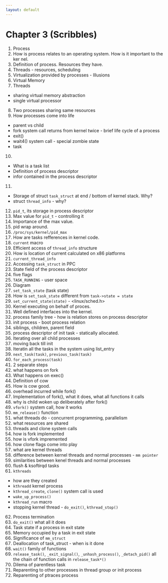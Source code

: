 ```yaml
---
layout: default
---
```


# Chapter 3 (Scribbles)
1. Process
2. How is process relates to an operating system. How is it important to the ker
nel.
3. Definition of process. Resources they have.
4. Threads - resources, scheduling
5. Virtualization provided by processes - Illusions
6. Virtual Memory
7. Threads
  + sharing virtual memory abstraction
  + single virtual processor
8. Two processes sharing same resources
9. How processes come into life
  + parent vs child
  + fork system call returns from kernel twice - brief life cycle of a process
  + exit()
  + wait4() system call - special zombie state
  + task
10.
  + What is a task list
  + Definition of process descriptor
  + infor contained in the process descriptor
11.
  + Storage of struct `task_struct` at end / bottom of kernel stack. Why?
  + struct `thread_info` - why?
12. `pid_t`, its storage in process descriptor
13. Max value for `pid_t` - controlling it
14. Importance of the max value.
15. pid wrap around.
16. `/proc/sys/kernel/pid_max`
17. How are tasks refferences in kernel code.
18. `current` macro
19. Efficient access of `thread_info` structure
20. How is location of current calculated on x86 platforms
21. `current_thread_info`
22. Accessing `task_struct` in PPC
23. State field of the process descriptor
24. five flags
25. `TASK_RUNNING` - user space
26. Diagram
27. `set_task_state` (task state)
28. How is `set_task_state` different from `task->state = state`
29. `set_current_state(state)` - <linux/sched.h>
30. Kernel executing on behalf of proces.
31. Well defined interfaces into the kernel.
32. process family tree - how is relation stores on process descriptor
33. init process - boot process relation
34. siblings, children, parent field
35. process descriptor of init task - statically allocated.
36. Iterating over all child processes
37. moving back till init
38. Iteratin all the tasks in the system using list_entry
39. `next_task(task)`, `previous_task(task)`
40. `for_each_process(task)`
41. 2 separate steps
42. what happens on fork
43. What happens on exec()
44. Definition of cow
45. How is cow good.
46. overhead incurred while fork()
47. Implementation of fork(), what it does, what all functions it calls
48. why is child woken up deliberately after fork()
49. `vfork()` system call, how it works
50. `mm_release()` function
51. what threads do - concurrent programming, parallelism
52. what resources are shared
53. threads and clone system calls
54. how is fork implemented
55. how is vfork impremented
56. how clone flags come into play
57. what are kernel threads
58. difference between kernel threads and normal processes - `mm pointer`
59. similarities between kenel threads and normal processes
60. flush & ksoftirqd tasks
61. `kthreads`
  + how are they created
  + `kthreadd` kernel process
  + `kthread_create`, `clone()` system call is used
  + `wake_up_process()`
  + `kthread_run` macro
  + stopping kernel thread - `do_exit()`, `kthread_stop()`
62. Process termination
63. `do_exit()` what all it does
64. Task state if a process in exit state
65. Memory occupied by a task in exit state
66. Significance of `mm_struct`
67. Deallocation of task_struct - when is it done
68. `wait()` family of functions
69. `release_task()`, `_exit_signal()`, `_unhash_process()`, `_detach_pid()` all
the chain of function calls in `release_task*()`
70. Dilema of parentless task
71. Reparenting to other processes in thread group or init process
72. Reparenting of ptraces process
